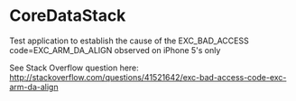 # CoreDataStack
Test application to establish the cause of the EXC_BAD_ACCESS code=EXC_ARM_DA_ALIGN observed on iPhone 5's only

See Stack Overflow question here: http://stackoverflow.com/questions/41521642/exc-bad-access-code-exc-arm-da-align
